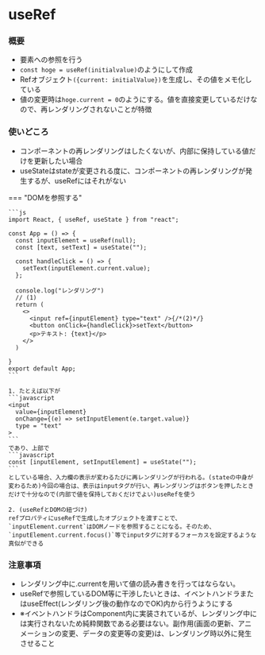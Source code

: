 # useRef

### 概要
- 要素への参照を行う
- `const hoge = useRef(initialvalue)`のようにして作成
- Refオブジェクト`({current: initialValue})`を生成し、その値をメモ化している
- 値の変更時は`hoge.current = 0`のようにする。値を直接変更しているだけなので、再レンダリングされないことが特徴

### 使いどころ
- コンポーネントの再レンダリングはしたくないが、内部に保持している値だけを更新したい場合
- useStateはstateが変更される度に、コンポーネントの再レンダリングが発生するが、useRefにはそれがない

=== "DOMを参照する"

    ```js
    import React, { useRef, useState } from "react";

    const App = () => {
      const inputElement = useRef(null);
      const [text, setText] = useState("");

      const handleClick = () => {
        setText(inputElement.current.value);
      };

      console.log("レンダリング")
      // (1)
      return (
        <>
          <input ref={inputElement} type="text" />{/*(2)*/}
          <button onClick={handleClick}>setText</button>
          <p>テキスト: {text}</p>
        </>
      )

    }
    export default App;
    ```

    1. たとえば以下が
    ```javascript
    <input 
      value={inputElement}
      onChange={(e) => setInputElement(e.target.value)}
      type = "text"
    >
    ```
    であり、上部で
    ```javascript
    const [inputElement, setInputElement] = useState("");
    ```
    としている場合、入力欄の表示が変わるたびに再レンダリングが行われる。(stateの中身が変わるため)今回の場合は、表示はinputタグが行い、再レンダリングはボタンを押したときだけで十分なので(内部で値を保持しておくだけでよい)useRefを使う
    
    2. (useRefとDOMの紐づけ)
    refプロパティにuseRefで生成したオブジェクトを渡すことで、`inputElement.current`はDOMノードを参照することになる。そのため、`inputElement.current.focus()`等でinputタグに対するフォーカスを設定するような真似ができる

### 注意事項

- レンダリング中に.currentを用いて値の読み書きを行ってはならない。
- useRefで参照しているDOM等に干渉したいときは、イベントハンドラまたはuseEffect(レンダリング後の動作なのでOK)内から行うようにする
- ※イベントハンドラはComponent内に実装されているが、レンダリング中には実行されないため純粋関数である必要はない。副作用(画面の更新、アニメーションの変更、データの変更等の変更)は、レンダリング時以外に発生させること